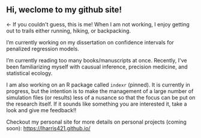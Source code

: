 ## Hi, weclome to my github site!

<- If you couldn't guess, this is me! When I am not working, I enjoy getting out to trails either running, hiking, or backpacking. 

I’m currently working on my dissertation on confidence intervals for penalized regression models.

I’m currently reading too many books/manuscripts at once. Recently, I've been familiarizing myself with causual inference, precision medicine, and statistical ecology.

I am also working on an R package called `indexr` (pinned). It is currently in progress, but the intention is to make the management of a large number of simulation files (or results) less of a nusance so that the focus can be put on the research itself. If it sounds like something you are interested it, take a look and give me feedback!!

Checkout my personal site for more details on personal projects (coming soon): https://lharris421.github.io/

